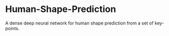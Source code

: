 # Human-Shape-Prediction
A dense deep neural network for human shape prediction from a set of key-points.
